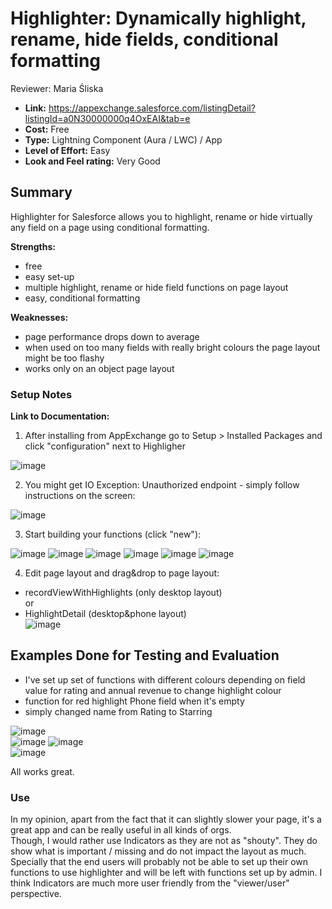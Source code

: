 # Highlighter: Dynamically highlight, rename, hide fields, conditional formatting

Reviewer: Maria Śliska

* **Link:** https://appexchange.salesforce.com/listingDetail?listingId=a0N30000000q4OxEAI&tab=e
* **Cost:** Free
* **Type:** Lightning Component (Aura / LWC) / App
* **Level of Effort:** Easy
* **Look and Feel rating:** Very Good

## Summary

Highlighter for Salesforce allows you to highlight, rename or hide virtually any field on a page using conditional formatting.

**Strengths:**
- free
- easy set-up
- multiple highlight, rename or hide field functions on page layout
- easy, conditional formatting


**Weaknesses:**
- page performance drops down to average 
- when used on too many fields with really bright colours the page layout might be too flashy  
- works only on an object page layout

### Setup Notes

**Link to Documentation:**

1. After installing from AppExchange go to Setup > Installed Packages and click "configuration" next to Highligher  

![image](https://user-images.githubusercontent.com/122496928/228903907-69573dd5-68ce-4583-af41-78c2ec31f619.png)  

2. You might get IO Exception: Unauthorized endpoint - simply follow instructions on the screen:  

![image](https://user-images.githubusercontent.com/122496928/228904014-16f427ba-a342-4d8e-b166-711e551172ac.png)  

3. Start building your functions (click "new"):  

![image](https://user-images.githubusercontent.com/122496928/228906780-036f9108-02b8-4fb6-843b-05bfd134ac60.png)
![image](https://user-images.githubusercontent.com/122496928/228906831-4611305e-0959-4a2b-a740-9223ca77572a.png)
![image](https://user-images.githubusercontent.com/122496928/228906877-cad64edb-e64d-43dc-9752-6d0fa9801ef0.png)
![image](https://user-images.githubusercontent.com/122496928/228906930-1a8ef263-e513-4ff6-a1cb-4681b47ed9eb.png)
![image](https://user-images.githubusercontent.com/122496928/228907006-2deaa664-a6f9-44b2-a660-879d50632498.png)
![image](https://user-images.githubusercontent.com/122496928/228907081-8d64ddec-c796-446a-83d3-4e9bc8f29c26.png)  

4. Edit page layout and drag&drop to page layout:  
 - recordViewWithHighlights (only desktop layout)  
or  
- HighlightDetail (desktop&phone layout)  
![image](https://user-images.githubusercontent.com/122496928/228907588-558d1f2a-1855-43ee-b9ad-0391063ce620.png)


## Examples Done for Testing and Evaluation

- I've set up set of functions with different colours depending on field value for rating and annual revenue to change highlight colour
- function for red highlight Phone field when it's empty
- simply changed name from Rating to Starring  

![image](https://user-images.githubusercontent.com/122496928/228910516-d8571120-fbd7-451e-bf7f-fda24fa53947.png)  
![image](https://user-images.githubusercontent.com/122496928/228911385-8aabfca3-8c4b-44aa-86f2-9e2e1df98aaf.png)
![image](https://user-images.githubusercontent.com/122496928/228910651-a00f177a-e803-459a-a1ec-f40c225ab643.png)  
![image](https://user-images.githubusercontent.com/122496928/228912629-0bff4b32-aa0c-4f93-b070-07651a2e0b1d.png)

All works great.

### Use

In my opinion, apart from the fact that it can slightly slower your page, it's a great app and can be really useful in all kinds of orgs.  
Though, I would rather use Indicators as they are not as "shouty". They do show what is important / missing and do not impact the layout as much.
Specially that the end users will probably not be able to set up their own functions to use highlighter and will be left with functions set up by admin.
I think Indicators are much more user friendly from the "viewer/user" perspective.